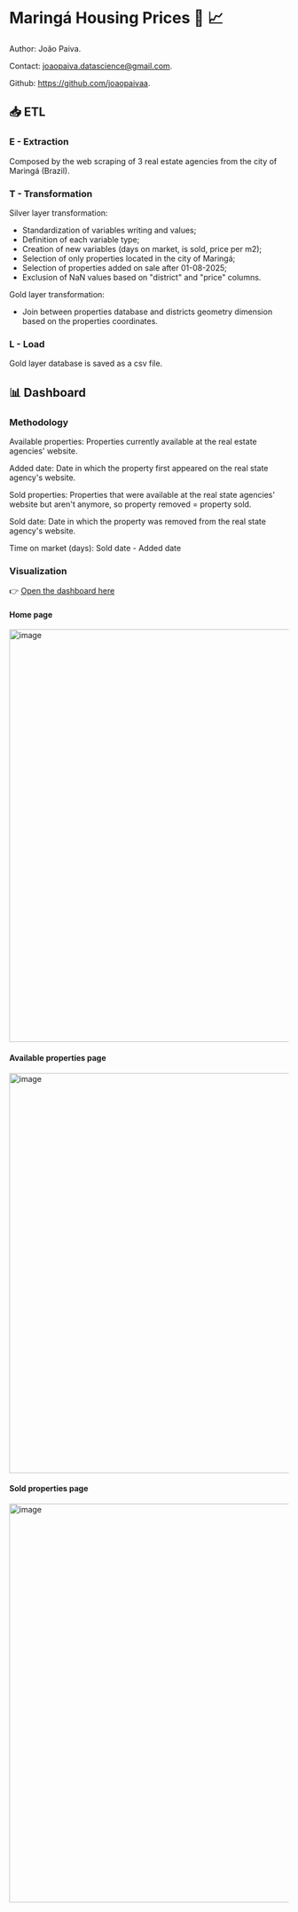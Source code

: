 # Maringá Housing Prices :office: :chart_with_upwards_trend:

Author: João Paiva.

Contact: joaopaiva.datascience@gmail.com.

Github: https://github.com/joaopaivaa.

## :inbox_tray: ETL

### E - Extraction

Composed by the web scraping of 3 real estate agencies from the city of Maringá (Brazil).

### T - Transformation

Silver layer transformation:
* Standardization of variables writing and values;
* Definition of each variable type;
* Creation of new variables (days on market, is sold, price per m2);
* Selection of only properties located in the city of Maringá;
* Selection of properties added on sale after 01-08-2025;
* Exclusion of NaN values based on "district" and "price" columns.

Gold layer transformation:
* Join between properties database and districts geometry dimension based on the properties coordinates.

### L - Load

Gold layer database is saved as a csv file.

## :bar_chart: Dashboard

### Methodology

Available properties: Properties currently available at the real estate agencies' website.

Added date: Date in which the property first appeared on the real state agency's website.

Sold properties: Properties that were available at the real state agencies' website but aren't anymore, so property removed = property sold.

Sold date: Date in which the property was removed from the real state agency's website.

Time on market (days): Sold date - Added date

### Visualization

👉 [Open the dashboard here](https://app.powerbi.com/view?r=eyJrIjoiMTFmNDc0NjQtNjE0OC00YTFhLWEzODQtNjUxYjE5MzcwMWJkIiwidCI6ImQ5YTJlMjFkLTBiMzctNDRlMS1hZmEyLWZjN2VlYzVmODQ4MCJ9&pageName=b4065bdac15bd9f86ad6)

#### Home page

<img width="1334" height="744" alt="image" src="https://github.com/user-attachments/assets/bf641160-b456-43ea-9725-6153d46d6731" />

#### Available properties page

<img width="1295" height="721" alt="image" src="https://github.com/user-attachments/assets/b3a0f58b-888e-4855-a728-5c9fdd4e5cb7" />

#### Sold properties page

<img width="1296" height="719" alt="image" src="https://github.com/user-attachments/assets/14f8ceb7-dc2b-4588-931a-ce9c18aee9f5" />
